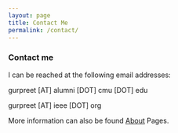 ```yaml
---
layout: page
title: Contact Me
permalink: /contact/
---
```


### Contact me

I can be reached at the following email addresses:

gurpreet [AT] alumni [DOT] cmu [DOT] edu

gurpreet [AT] ieee [DOT] org

More information can also be found [About](https://about.me/gurpreetz) Pages.
